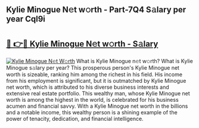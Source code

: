 ## Kylie Minogue N𝚎t w𝚘rth - Part-7Q4 S𝚊lary per year Cql9i

# <h2><a href="http://gc2208.nevu.top/?p=Kylie+Minogue">🔗 👉🔴 Kylie Minogue N𝚎t w𝚘rth - S𝚊lary</a></h2>

[![Kylie Minogue N𝚎t W𝚘rth](https://i.imgur.com/Oavwk0R.jpeg)](http://gc2208.nevu.top/?p=Kylie+Minogue)
What is Kylie Minogue n𝚎t w𝚘rth? What is Kylie Minogue s𝚊lary per year?
This prosperous person's Kylie Minogue net worth is sizeable, ranking him among the richest in his field. His income from his employment is significant, but it is outmatched by Kylie Minogue net worth, which is attributed to his diverse business interests and extensive real estate portfolio. This wealthy man, whose Kylie Minogue net worth is among the highest in the world, is celebrated for his business acumen and financial savvy. With a Kylie Minogue net worth in the billions and a notable income, this wealthy person is a shining example of the power of tenacity, dedication, and financial intelligence.
